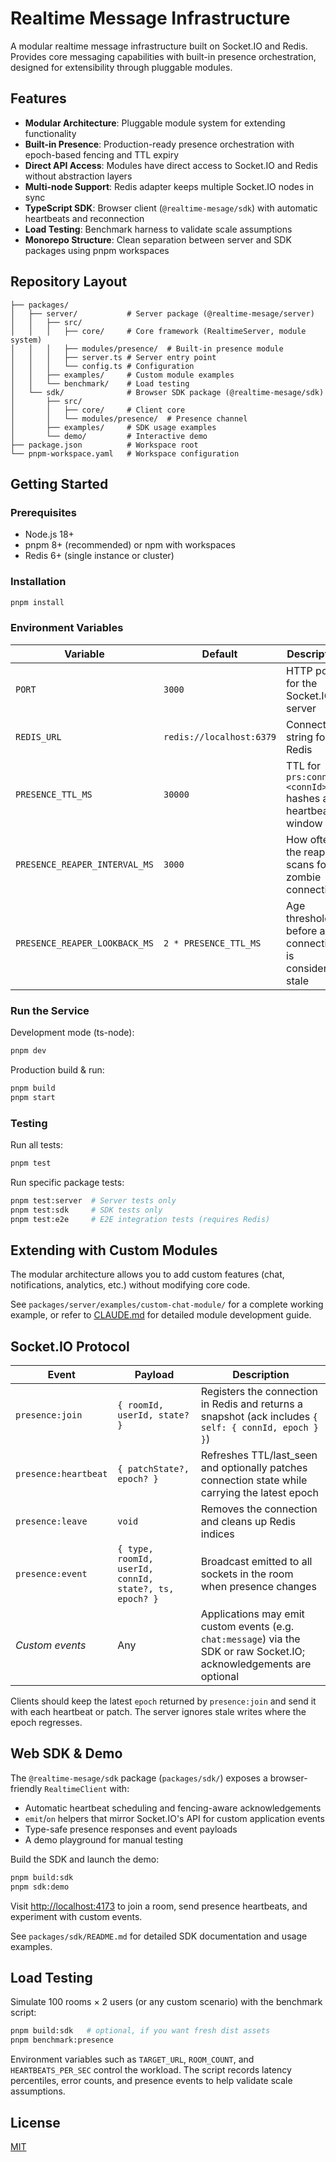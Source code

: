 # Realtime Message Infrastructure

A modular realtime message infrastructure built on Socket.IO and Redis. Provides core messaging capabilities with built-in presence orchestration, designed for extensibility through pluggable modules.

## Features

- **Modular Architecture**: Pluggable module system for extending functionality
- **Built-in Presence**: Production-ready presence orchestration with epoch-based fencing and TTL expiry
- **Direct API Access**: Modules have direct access to Socket.IO and Redis without abstraction layers
- **Multi-node Support**: Redis adapter keeps multiple Socket.IO nodes in sync
- **TypeScript SDK**: Browser client (`@realtime-mesage/sdk`) with automatic heartbeats and reconnection
- **Load Testing**: Benchmark harness to validate scale assumptions
- **Monorepo Structure**: Clean separation between server and SDK packages using pnpm workspaces

## Repository Layout

```
├── packages/
│   ├── server/           # Server package (@realtime-mesage/server)
│   │   ├── src/
│   │   │   ├── core/     # Core framework (RealtimeServer, module system)
│   │   │   ├── modules/presence/  # Built-in presence module
│   │   │   ├── server.ts # Server entry point
│   │   │   └── config.ts # Configuration
│   │   ├── examples/     # Custom module examples
│   │   └── benchmark/    # Load testing
│   └── sdk/              # Browser SDK package (@realtime-mesage/sdk)
│       ├── src/
│       │   ├── core/     # Client core
│       │   └── modules/presence/  # Presence channel
│       ├── examples/     # SDK usage examples
│       └── demo/         # Interactive demo
├── package.json          # Workspace root
└── pnpm-workspace.yaml   # Workspace configuration
```

## Getting Started

### Prerequisites

- Node.js 18+
- pnpm 8+ (recommended) or npm with workspaces
- Redis 6+ (single instance or cluster)

### Installation

```bash
pnpm install
```

### Environment Variables

| Variable | Default | Description |
| --- | --- | --- |
| `PORT` | `3000` | HTTP port for the Socket.IO server |
| `REDIS_URL` | `redis://localhost:6379` | Connection string for Redis |
| `PRESENCE_TTL_MS` | `30000` | TTL for `prs:conn:<connId>` hashes and heartbeat window |
| `PRESENCE_REAPER_INTERVAL_MS` | `3000` | How often the reaper scans for zombie connections |
| `PRESENCE_REAPER_LOOKBACK_MS` | `2 * PRESENCE_TTL_MS` | Age threshold before a connection is considered stale |

### Run the Service

Development mode (ts-node):

```bash
pnpm dev
```

Production build & run:

```bash
pnpm build
pnpm start
```

### Testing

Run all tests:

```bash
pnpm test
```

Run specific package tests:

```bash
pnpm test:server  # Server tests only
pnpm test:sdk     # SDK tests only
pnpm test:e2e     # E2E integration tests (requires Redis)
```

## Extending with Custom Modules

The modular architecture allows you to add custom features (chat, notifications, analytics, etc.) without modifying core code.

See `packages/server/examples/custom-chat-module/` for a complete working example, or refer to [CLAUDE.md](./CLAUDE.md#creating-custom-modules) for detailed module development guide.

## Socket.IO Protocol

| Event | Payload | Description |
| --- | --- | --- |
| `presence:join` | `{ roomId, userId, state? }` | Registers the connection in Redis and returns a snapshot (ack includes `{ self: { connId, epoch } }`) |
| `presence:heartbeat` | `{ patchState?, epoch? }` | Refreshes TTL/last_seen and optionally patches connection state while carrying the latest epoch |
| `presence:leave` | `void` | Removes the connection and cleans up Redis indices |
| `presence:event` | `{ type, roomId, userId, connId, state?, ts, epoch? }` | Broadcast emitted to all sockets in the room when presence changes |
| _Custom events_ | Any | Applications may emit custom events (e.g. `chat:message`) via the SDK or raw Socket.IO; acknowledgements are optional |

Clients should keep the latest `epoch` returned by `presence:join` and send it with each heartbeat or patch. The server ignores stale writes where the epoch regresses.

## Web SDK & Demo

The `@realtime-mesage/sdk` package (`packages/sdk/`) exposes a browser-friendly `RealtimeClient` with:

- Automatic heartbeat scheduling and fencing-aware acknowledgements
- `emit`/`on` helpers that mirror Socket.IO's API for custom application events
- Type-safe presence responses and event payloads
- A demo playground for manual testing

Build the SDK and launch the demo:

```bash
pnpm build:sdk
pnpm sdk:demo
```

Visit <http://localhost:4173> to join a room, send presence heartbeats, and experiment with custom events.

See `packages/sdk/README.md` for detailed SDK documentation and usage examples.

## Load Testing

Simulate 100 rooms × 2 users (or any custom scenario) with the benchmark script:

```bash
pnpm build:sdk   # optional, if you want fresh dist assets
pnpm benchmark:presence
```

Environment variables such as `TARGET_URL`, `ROOM_COUNT`, and `HEARTBEATS_PER_SEC` control the workload. The script records latency percentiles, error counts, and presence events to help validate scale assumptions.

## License

[MIT](./LICENSE)
